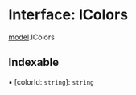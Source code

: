 # Interface: IColors

[model](../modules/model.md).IColors

## Indexable

▪ [colorId: `string`]: `string`

